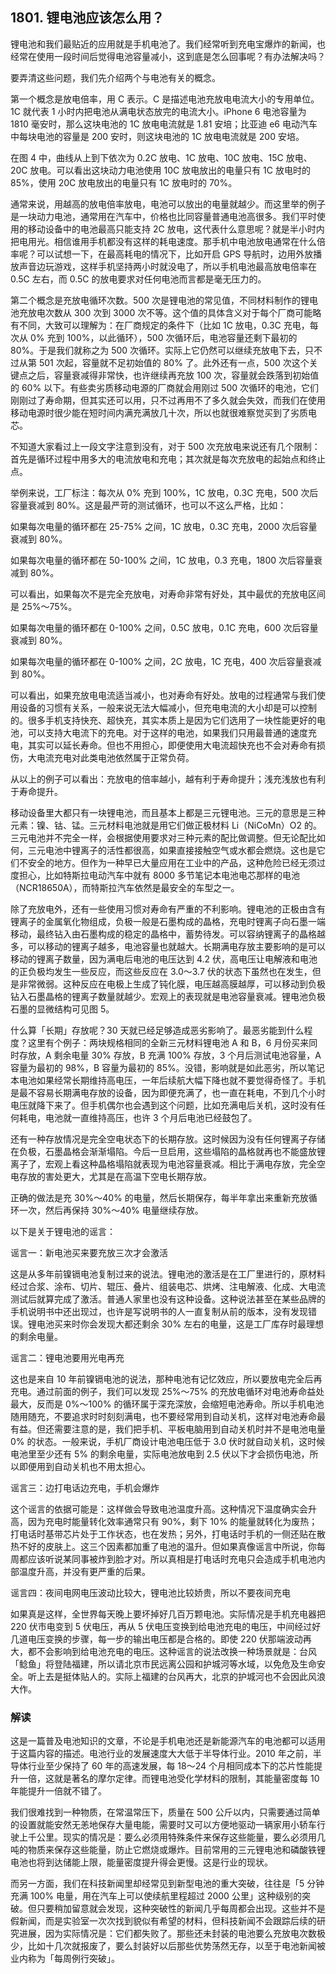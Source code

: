 ## 1801. 锂电池应该怎么用？

锂电池和我们最贴近的应用就是手机电池了。我们经常听到充电宝爆炸的新闻，也经常在使用一段时间后觉得电池容量减小，这到底是怎么回事呢？有办法解决吗？

要弄清这些问题，我们先介绍两个与电池有关的概念。

第一个概念是放电倍率，用 C 表示。C 是描述电池充放电电流大小的专用单位。1C 就代表 1 小时内把电池从满电状态放完的电流大小。iPhone 6 电池容量为 1810 毫安时，那么这块电池的 1C 放电电流就是 1.81 安培；比亚迪 e6 电动汽车中每块电池的容量是 200 安时，则这块电池的 1C 放电电流就是 200 安培。

在图 4 中，曲线从上到下依次为 0.2C 放电、1C 放电、10C 放电、15C 放电、20C 放电。可以看出这块动力电池使用 10C 放电放出的电量只有 1C 放电时的 85%，使用 20C 放电放出的电量只有 1C 放电时的 70%。

通常来说，用越高的放电倍率放电，电池可以放出的电量就越少。而这里举的例子是一块动力电池，通常用在汽车中，价格也比同容量普通电池高很多。我们平时使用的移动设备中的电池最高只能支持 2C 放电，这代表什么意思呢？就是半小时内把电用光。相信谁用手机都没有这样的耗电速度。那手机中电池放电通常在什么倍率呢？可以试想一下，在最高耗电的情况下，比如开启 GPS 导航时，边用外放播放声音边玩游戏，这样手机坚持两小时就没电了，所以手机电池最高放电倍率在 0.5C 左右，而 0.5C 的放电要求对任何电池而言都是毫无压力的。

第二个概念是充放电循环次数。500 次是锂电池的常见值，不同材料制作的锂电池充放电次数从 300 次到 3000 次不等。这个值的具体含义对于每个厂商可能略有不同，大致可以理解为：在厂商规定的条件下（比如 1C 放电，0.3C 充电，每次从 0% 充到 100%，以此循环），500 次循环后，电池容量还剩下最初的 80%。于是我们就称之为 500 次循环。实际上它仍然可以继续充放电下去，只不过从第 501 次起，容量就不足初始值的 80% 了。此外还有一点，500 次这个关键点之后，容量衰减得非常快，也许继续再充放 100 次，容量就会跌落到初始值的 60% 以下。有些卖劣质移动电源的厂商就会用刚过 500 次循环的电池，它们刚刚过了寿命期，但其实还可以用，只不过再用不了多久就会失效，而我们在使用移动电源时很少能在短时间内满充满放几十次，所以也就很难察觉买到了劣质电芯。

不知道大家看过上一段文字注意到没有，对于 500 次充放电来说还有几个限制：首先是循环过程中用多大的电流放电和充电；其次就是每次充放电的起始点和终止点。

举例来说，工厂标注：每次从 0% 充到 100%，1C 放电，0.3C 充电，500 次后容量衰减到 80%。这是最严苛的测试循环，也可以不这么严格，比如：

如果每次电量的循环都在 25-75% 之间，1C 放电，0.3C 充电，2000 次后容量衰减到 80%。

如果每次电量的循环都在 50-100% 之间，1C 放电，0.3 充电，1800 次后容量衰减到 80%。

可以看出，如果每次不是完全充放电，对寿命非常有好处，其中最优的充放电区间是 25%～75%。

如果每次电量的循环都在 0-100% 之间，0.5C 放电，0.1C 充电，600 次后容量衰减到 80%。

如果每次电量的循环都在 0-100% 之间，2C 放电，1C 充电，400 次后容量衰减到 80%。

可以看出，如果充放电电流适当减小，也对寿命有好处。放电的过程通常与我们使用设备的习惯有关系，一般来说无法大幅减小，但充电电流的大小却是可以控制的。很多手机支持快充、超快充，其实本质上是因为它们选用了一块性能更好的电池，可以支持大电流下的充电。对于这样的电池，如果我们只用最普通的速度充电，其实可以延长寿命。但也不用担心，即便使用大电流超快充也不会对寿命有损伤，大电流充电对此类电池依然属于正常负荷。

从以上的例子可以看出：充放电的倍率越小，越有利于寿命提升；浅充浅放也有利于寿命提升。

移动设备里大都只有一块锂电池，而且基本上都是三元锂电池。三元的意思是三种元素：镍、钴、锰。三元材料电池就是用它们做正极材料 Li（NiCoMn）O2 的。三元电池并不完全一样，会根据使用要求对三种元素的配比做调整。但无论配比如何，三元电池中锂离子的活性都很高，如果直接接触空气或水都会燃烧。这也是它们不安全的地方。但作为一种早已大量应用在工业中的产品，这种危险已经无须过度担心，比如特斯拉电动汽车中就有 8000 多节笔记本电池电芯那样的电池（NCR18650A），而特斯拉汽车依然是最安全的车型之一。

除了充放电外，还有一些使用习惯对寿命有严重的不利影响。锂电池的正极由含有锂离子的金属氧化物组成，负极一般是石墨构成的晶格，充电时锂离子向石墨一端移动，最终钻入由石墨构成的稳定的晶格中，蓄势待发。可以容纳锂离子的晶格越多，可以移动的锂离子越多，电池容量也就越大。长期满电存放主要影响的是可以移动的锂离子数量，因为满电后电池的电压达到 4.2 伏，高电压让电解液和电池的正负极均发生一些反应，而这些反应在 3.0～3.7 伏的状态下虽然也在发生，但是非常微弱。这种反应在电极上生成了钝化膜，电压越高膜越厚，可以移动到负极钻入石墨晶格的锂离子数量就越少。宏观上的表现就是电池容量衰减。锂电池负极石墨的显微结构可见图 5。

什么算「长期」存放呢？30 天就已经足够造成恶劣影响了。最恶劣能到什么程度？这里有个例子：两块规格相同的全新三元材料锂电池 A 和 B，6 月份买来同时存放，A 剩余电量 30% 存放，B 充满 100% 存放，3 个月后测试电池容量，A 容量为最初的 98%，B 容量为最初的 85%。没错，影响就是如此恶劣，所以笔记本电池如果经常长期维持高电压，一年后续航大幅下降也就不要觉得奇怪了。手机是最不容易长期满电存放的设备，因为即便充满了，也一直在耗电，不到几个小时电压就降下来了。但手机偶尔也会遇到这个问题，比如充满电后关机，这时没有任何耗电，电池就一直维持高压，也许 3 个月后电池已经鼓包了。

还有一种存放情况是完全空电状态下的长期存放。这时候因为没有任何锂离子存储在负极，石墨晶格会渐渐塌陷。今后一旦启用，这些塌陷的晶格就再也不能盛放锂离子了，宏观上看这种晶格塌陷就表现为电池容量衰减。相比于满电存放，完全空电存放的害处更大，尤其是在高温下空电长期存放。

正确的做法是充 30%～40% 的电量，然后长期保存，每半年拿出来重新充放循环一次，然后再保持 30%～40% 电量继续存放。

以下是关于锂电池的谣言：

谣言一：新电池买来要充放三次才会激活

这是从多年前镍镉电池复制过来的说法。锂电池的激活是在工厂里进行的，原材料经过合浆、涂布、切片、辊压、叠片、组装电芯、烘烤、注电解液、化成、大电流测试后就算完成了激活。普通人家里也没有这种设备。这种说法甚至在某些品牌的手机说明书中还出现过，也许是写说明书的人一直复制从前的版本，没有发现错误。锂电池买来时你会发现大都还剩余 30% 左右的电量，这是工厂库存时最理想的剩余电量。

谣言二：锂电池要用光电再充

这也是来自 10 年前镍镉电池的说法，那种电池有记忆效应，所以要放电完全后再充电。通过前面的例子，我们可以发现 25%～75% 的充放电循环对电池寿命益处最大，反而是 0%～100% 的循环属于深充深放，会缩短电池寿命。所以手机电池随用随充，不要追求时时刻刻满电，也不要经常用到自动关机，这样对电池寿命最有益。但还需要注意的是，我们把手机、平板电脑用到自动关机时并不是电池电量 0% 的状态。一般来说，手机厂商设计电池电压低于 3.0 伏时就自动关机，这时候电池里至少还有 5% 的剩余电量，实际电池放电到 2.5 伏以下才会损伤电池，所以即便用到自动关机也不用太担心。

谣言三：边打电话边充电，手机会爆炸

这个谣言的依据可能是：这样做会导致电池温度升高。这种情况下温度确实会升高，因为充电时能量转化效率通常只有 90%，剩下 10% 的能量就转化为废热；打电话时基带芯片处于工作状态，也在发热；另外，打电话时手机的一侧还贴在散热不好的皮肤上。这三个因素都加重了电池的温升。但如果真像谣言中所说，你每周都应该听说某同事被炸到脸才对。所以真相是打电话时充电只会造成手机电池内部温度升高，并没有更严重的后果。

谣言四：夜间电网电压波动比较大，锂电池比较娇贵，所以不要夜间充电

如果真是这样，全世界每天晚上要坏掉好几百万颗电池。实际情况是手机充电器把 220 伏市电变到 5 伏电压，再从 5 伏电压变换到给电池充电的电压，中间经过好几道电压变换的步骤，每一步的输出电压都是合格的。即使 220 伏那端波动再大，都不会影响到给电池充电的电压。这种谣言的说法改换一种场景就是：台风「鲶鱼」将登陆福建，所以请北京市民远离公园和护城河等水域，以免危及生命安全。听上去是挺体贴人的。实际上福建的台风再大，北京的护城河也不会因此风浪大作。

### 解读

这是一篇普及电池知识的文章，不论是手机电池还是新能源汽车的电池都可以适用于这篇内容的描述。电池行业的发展速度大大低于半导体行业。2010 年之前，半导体行业至少保持了 60 年的高速发展，每 18～24 个月相同成本下的芯片性能提升一倍，这就是著名的摩尔定律。而锂电池受化学材料的限制，其能量密度每 10 年能提升一倍就不错了。

我们很难找到一种物质，在常温常压下，质量在 500 公斤以内，只需要通过简单的设置就能安然无恙地保存大量电能，需要时又可以方便地驱动一辆家用小轿车行驶上千公里。现实的情况是：要么必须用特殊条件来保存这些能量，要么必须用几吨的物质来保存这些能量，防止它燃烧或爆炸。目前常用的三元锂电池和磷酸铁锂电池也将到达储能上限，能量密度提升得会更慢。这是行业的现状。

而另一方面，我们在科技新闻里却经常见到新型电池的重大突破，往往是「5 分钟充满 100% 电量，用在汽车上可以使续航里程超过 2000 公里」这种级别的突破。但只要稍加留意就会发现，这种突破性的新闻几乎每周都会出现。这些并不是假新闻，而是实验室一次次找到貌似有希望的材料，但科技新闻不会跟踪后续的研究进展，因为实际情况是：它们都失败了。那些还未封装的电池要么充放电次数极少，比如十几次就报废了，要么封装好以后那些优势荡然无存，以至于电池新闻被业内称为「每周例行突破」。